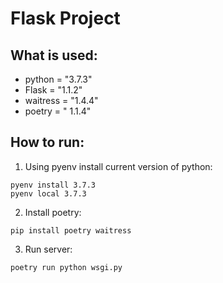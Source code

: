 # Flask Project

## What is used:
* python = "3.7.3"
* Flask = "1.1.2"
* waitress = "1.4.4"
* poetry = " 1.1.4"
## How to run:
1. Using pyenv install current version of python:
```
pyenv install 3.7.3
pyenv local 3.7.3
```
2. Install poetry:
```
pip install poetry waitress
```
3. Run server:
```
poetry run python wsgi.py
```